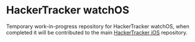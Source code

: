 # HackerTracker watchOS

Temporary work-in-progress repository for HackerTracker watchOS, when completed it will be contributed to the main [HackerTracker iOS](https://github.com/BeezleLabs/HackerTracker-iOS) repository. 